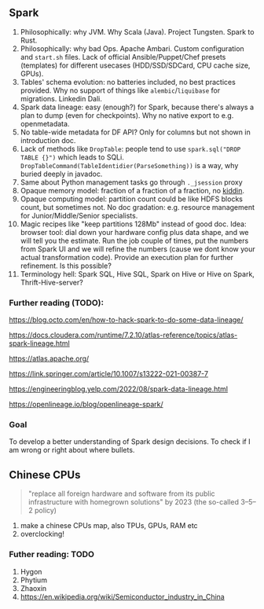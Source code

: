 ## Spark
1. Philosophically: why JVM. Why Scala (Java). Project Tungsten. Spark to Rust.
1. Philosophically: why bad Ops. Apache Ambari. Custom configuration and `start.sh` files. Lack of official Ansible/Puppet/Chef presets (templates) for different usecases (HDD/SSD/SDCard, CPU cache size, GPUs).
1. Tables' schema evolution: no batteries included, no best practices provided. Why no support of things like `alembic`/`liquibase` for migrations. Linkedin Dali.
1. Spark data lineage: easy (enough?) for Spark, because there's always a plan to dump (even for checkpoints). Why no native export to e.g. openmetadata.
1. No table-wide metadata for DF API? Only for columns but not shown in introduction doc.
1. Lack of methods like `DropTable`: people tend to use `spark.sql("DROP TABLE {}")` which leads to SQLi. `DropTableCommand(TableIdentidier(ParseSomething))` is a way, why buried deeply in javadoc. 
1. Same about Python management tasks go through `._jsession` proxy
1. Opaque memory model: fraction of a fraction of a fraction, no [kiddin](https://0x0fff.com/spark-memory-management/). 
1. Opaque computing model: partition count could be like HDFS blocks count, but sometimes not. No doc gradation: e.g. resource management for Junior/Middle/Senior specialists. 
1. Magic recipes like "keep partitions 128Mb" instead of good doc. Idea: browser tool: dial down your hardware config plus data shape, and we will tell you the estimate. Run the job couple of times, put the numbers from Spark UI and we will refine the numbers (cause we dont know your actual transformation code). Provide an execution plan for further refinement. Is this possible?
1. Terminology hell: Spark SQL, Hive SQL, Spark on Hive or Hive on Spark, Thrift-Hive-server?

### Further reading (TODO):
https://blog.octo.com/en/how-to-hack-spark-to-do-some-data-lineage/

https://docs.cloudera.com/runtime/7.2.10/atlas-reference/topics/atlas-spark-lineage.html

https://atlas.apache.org/

https://link.springer.com/article/10.1007/s13222-021-00387-7

https://engineeringblog.yelp.com/2022/08/spark-data-lineage.html

https://openlineage.io/blog/openlineage-spark/


### Goal

To develop a better understanding of Spark design decisions. To check if I am wrong or right about where bullets.

## Chinese CPUs
> "replace all foreign hardware and software from its public infrastructure with homegrown solutions" by 2023 (the so-called 3–5–2 policy)

1. make a chinese CPUs map, also TPUs, GPUs, RAM etc
1. overclocking!

### Futher reading: TODO
1. Hygon
1. Phytium
1. Zhaoxin
1. https://en.wikipedia.org/wiki/Semiconductor_industry_in_China